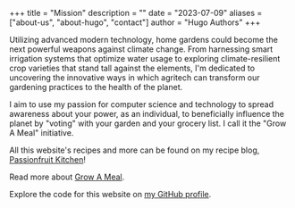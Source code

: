 +++
title = "Mission"
description = ""
date = "2023-07-09"
aliases = ["about-us", "about-hugo", "contact"]
author = "Hugo Authors"
+++

Utilizing advanced modern technology, home gardens could become the next powerful weapons against climate change. From harnessing smart irrigation systems that optimize water usage to exploring climate-resilient crop varieties that stand tall against the elements, I'm dedicated to uncovering the innovative ways in which agritech can transform our gardening practices to the health of the planet.

I aim to use my passion for computer science and technology to spread awareness about your power, as an individual, to beneficially influence the planet by "voting" with your garden and your grocery list. I call it the "Grow A Meal" initiative. 

All this website's recipes and more can be found on my recipe blog, [Passionfruit Kitchen](https://passionfruitkitchen.com)!

Read more about [Grow A Meal](https://kchenturtles.github.io/gardenforchange/grow/).

Explore the code for this website on [my GitHub profile](https://github.com/kchenturtles/gardenforchange).